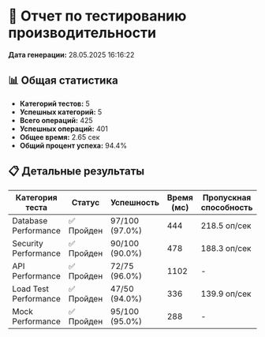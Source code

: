 # 🚀 Отчет по тестированию производительности

**Дата генерации:** 28.05.2025 16:16:22

## 📊 Общая статистика

- **Категорий тестов:** 5
- **Успешных категорий:** 5
- **Всего операций:** 425
- **Успешных операций:** 401
- **Общее время:** 2.65 сек
- **Общий процент успеха:** 94.4%

## 📋 Детальные результаты

| Категория теста | Статус | Успешность | Время (мс) | Пропускная способность |
|-----------------|--------|-----------|------------|----------------------|
| Database Performance | ✅ Пройден | 97/100 (97.0%) | 444 | 218.5 оп/сек |
| Security Performance | ✅ Пройден | 90/100 (90.0%) | 478 | 188.3 оп/сек |
| API Performance | ✅ Пройден | 72/75 (96.0%) | 1102 | - |
| Load Test Performance | ✅ Пройден | 47/50 (94.0%) | 336 | 139.9 оп/сек |
| Mock Performance | ✅ Пройден | 95/100 (95.0%) | 288 | - |
